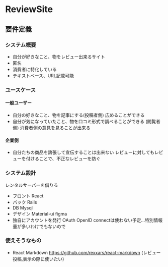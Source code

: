 # ReviewSite

## 要件定義

### システム概要
- 自分が好きなこと、物をレビュー出来るサイト
- 匿名
- 消費者に特化している
- テキストベース、URL記載可能

### ユースケース

#### 一般ユーザー
- 自分の好きなこと、物を記事にする(投稿者側)
広めることができる
- 自分が気になっていたこと、物を口コミ形式で調べることができる (閲覧者側) 
消費者側の意見を見ることが出来る

#### 企業側
- 自分たちの商品を誇張して宣伝することは出来ない
レビューに対してもレビューを付けることで、不正なレビューを防ぐ

### システム設計
レンタルサーバーを借りる
- フロント React
- バック  Rails 
- DB Mysql
- デザイン Material-ui figma
- 独自にアカウントを発行 
OAuth OpenID connectは使わない予定...特別情報量が多いわけでもないので

### 使えそうなもの
- React Markdown https://github.com/rexxars/react-markdown (レビュー投稿,表示の際に使いたい)
